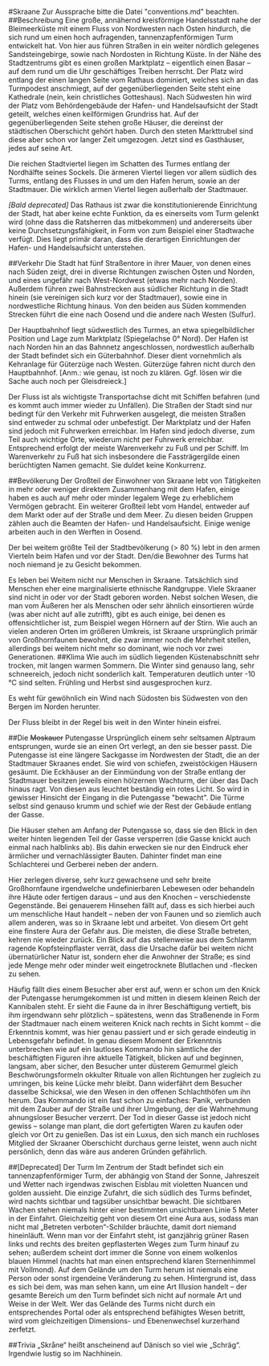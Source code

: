 #Skraane
Zur Aussprache bitte die Datei "conventions.md" beachten.
##Beschreibung
Eine große, annähernd kreisförmige Handelsstadt nahe der Bleimeerküste mit einem Fluss von Nordwesten nach Osten hindurch, die sich rund um einen hoch aufragenden, tannenzapfenförmigen Turm entwickelt hat. 
Von hier aus führen Straßen in ein weiter nördlich gelegenes Sandsteingebirge, sowie nach Nordosten in Richtung Küste.
In der Nähe des Stadtzentrums gibt es einen großen Marktplatz – eigentlich einen Basar – auf dem rund um die Uhr geschäftiges Treiben herrscht. 
Der Platz wird entlang der einen langen Seite vom Rathaus dominiert, welches sich an das Turmpodest anschmiegt, auf der gegenüberliegenden Seite steht eine Kathedrale (nein, kein christliches Gotteshaus). 
Nach Südwesten hin wird der Platz vom Behördengebäude der Hafen- und Handelsaufsicht der Stadt geteilt, welches einen keilförmigen Grundriss hat. 
Auf der gegenüberliegenden Seite stehen große Häuser, die dereinst der städtischen Oberschicht gehört haben. 
Durch den steten Markttrubel sind diese aber schon vor langer Zeit umgezogen. 
Jetzt sind es Gasthäuser, jedes auf seine Art.

Die reichen Stadtviertel liegen im Schatten des Turmes entlang der Nordhälfte seines Sockels. 
Die ärmeren Viertel liegen vor allem südlich des Turms, entlang des Flusses in und um den Hafen herum, sowie an der Stadtmauer. 
Die wirklich armen Viertel liegen außerhalb der Stadtmauer.

_\[Bald deprecated\]_ Das Rathaus ist zwar die konstitutionierende Einrichtung der Stadt, hat aber keine echte Funktion, da es einerseits vom Turm gelenkt wird (ohne dass die Ratsherren das mitbekommen) und andererseits über keine Durchsetzungsfähigkeit, in Form von zum Beispiel einer Stadtwache verfügt. 
Dies liegt primär daran, dass die derartigen Einrichtungen der Hafen- und Handelsaufsicht unterstehen.

##Verkehr
Die Stadt hat fünf Straßentore in ihrer Mauer, von denen eines nach Süden zeigt, drei in diverse Richtungen zwischen Osten und Norden, und eines ungefähr nach West-Nordwest (etwas mehr nach Norden).
Außerdem führen zwei Bahnstrecken aus südlicher Richtung in die Stadt hinein (sie vereinigen sich kurz vor der Stadtmauer), sowie eine in nordwestliche Richtung hinaus. 
Von den beiden aus Süden kommenden Strecken führt die eine nach Oosend und die andere nach Westen (Sulfur).

Der Hauptbahnhof liegt südwestlich des Turmes, an etwa spiegelbildlicher Position und Lage zum Marktplatz (Spiegelachse 0° Nord). 
Der Hafen ist nach Norden hin an das Bahnnetz angeschlossen, nordwestlich außerhalb der Stadt befindet sich ein Güterbahnhof. 
Dieser dient vornehmlich als Kehranlage für Güterzüge nach Westen.
Güterzüge fahren nicht durch den Hauptbahnhof. \[Anm.: wie genau, ist noch zu klären. Ggf. lösen wir die Sache auch noch per Gleisdreieck.\]

Der Fluss ist als wichtigste Transportachse dicht mit Schiffen befahren (und es kommt auch immer wieder zu Unfällen).
Die Straßen der Stadt sind nur bedingt für den Verkehr mit Fuhrwerken ausgelegt, die meisten Straßen sind entweder zu schmal oder unbefestigt. 
Der Marktplatz und der Hafen sind jedoch mit Fuhrwerken erreichbar. 
Im Hafen sind jedoch diverse, zum Teil auch wichtige Orte, wiederum nicht per Fuhrwerk erreichbar.
Entsprechend erfolgt der meiste Warenverkehr zu Fuß und per Schiff.
Im Warenverkehr zu Fuß hat sich insbesondere die Fassträgergilde einen berüchtigten Namen gemacht. 
Sie duldet keine Konkurrenz.

##Bevölkerung
Der Großteil der Einwohner von Skraane lebt von Tätigkeiten in mehr oder weniger direktem Zusammenhang mit dem Hafen, einige haben es auch auf mehr oder minder legalem Wege zu erheblichem Vermögen gebracht. 
Ein weiterer Großteil lebt vom Handel, entweder auf dem Markt oder auf der Straße und dem Meer. 
Zu diesen beiden Gruppen zählen auch die Beamten der Hafen- und Handelsaufsicht. 
Einige wenige arbeiten auch in den Werften in Oosend.

Der bei weitem größte Teil der Stadtbevölkerung (> 80 %) lebt in den armen Vierteln beim Hafen und vor der Stadt. 
Den/die Bewohner des Turms hat noch niemand je zu Gesicht bekommen.

Es leben bei Weitem nicht nur Menschen in Skraane. 
Tatsächlich sind Menschen eher eine marginalisierte ethnische Randgruppe.
Viele Skraaner sind nicht in oder vor der Stadt geboren worden. 
Nebst solchen Wesen, die man vom Äußeren her als Menschen oder sehr ähnlich einsortieren würde (was aber nicht auf alle zutrifft), gibt es auch einige, bei denen es offensichtlicher ist, zum Beispiel wegen Hörnern auf der Stirn. 
Wie auch an vielen anderen Orten im größeren Umkreis, ist Skraane ursprünglich primär von Großhornfaunen bewohnt, die zwar immer noch die Mehrheit stellen, allerdings bei weitem nicht mehr so dominant, wie noch vor zwei Generationen.
##Klima
Wie auch im südlich liegenden Küstenabschnitt sehr trocken, mit langen warmen Sommern. 
Die Winter sind genauso lang, sehr schneereich, jedoch nicht sonderlich kalt. Temperaturen deutlich unter -10 °C sind selten.
Frühling und Herbst sind ausgesprochen kurz. 

Es weht für gewöhnlich ein Wind nach Südosten bis Südwesten von den Bergen im Norden herunter.

Der Fluss bleibt in der Regel bis weit in den Winter hinein eisfrei.

##Die ~~Moskauer~~ Putengasse
Ursprünglich einem sehr seltsamen Alptraum entsprungen, wurde sie an einen Ort verlegt, an den sie besser passt. 
Die Putengasse ist eine längere Sackgasse im Nordwesten der Stadt, die an der Stadtmauer Skraanes endet. 
Sie wird von schiefen, zweistöckigen Häusern gesäumt. 
Die Eckhäuser an der Einmündung von der Straße entlang der Stadtmauer besitzen jeweils einen hölzernen Wachturm, der über das Dach hinaus ragt.
Von diesen aus leuchtet beständig ein rotes Licht.
So wird in gewisser Hinsicht der Eingang in die Putengasse "bewacht". Die Türme selbst sind genauso krumm und schief wie der Rest der Gebäude entlang der Gasse.

Die Häuser stehen am Anfang der Putengasse so, dass sie den Blick in den weiter hinten liegenden Teil der Gasse versperren (die Gasse knickt auch einmal nach halblinks ab). 
Bis dahin erwecken sie nur den Eindruck eher ärmlicher und vernachlässigter Bauten. 
Dahinter findet man eine Schlachterei und Gerberei neben der andern.

Hier zerlegen diverse, sehr kurz gewachsene und sehr breite Großhornfaune irgendwelche undefinierbaren Lebewesen oder behandeln ihre Häute oder fertigen daraus – und aus den Knochen – verschiedenste Gegenstände.
Bei genauerem Hinsehen fällt auf, dass es sich hierbei auch um menschliche Haut handelt – neben der von Faunen und so ziemlich auch allem anderen, was so in Skraane lebt und arbeitet.
Von diesem Ort geht eine finstere Aura der Gefahr aus. 
Die meisten, die diese Straße betreten, kehren nie wieder zurück.
Ein Blick auf das stellenweise aus dem Schlamm ragende Kopfsteinpflaster verrät, dass die Ursache dafür bei weitem nicht übernatürlicher Natur ist, sondern eher die Anwohner der Straße; es sind jede Menge mehr oder minder weit eingetrocknete Blutlachen und -flecken zu sehen.

Häufig fällt dies einem Besucher aber erst auf, wenn er schon um den Knick der Putengasse herumgekommen ist und mitten in diesem kleinen Reich der Kannibalen steht. 
Er sieht die Faune da in ihrer Beschäftigung vertieft, bis ihm irgendwann sehr plötzlich – spätestens, wenn das Straßenende in Form der Stadtmauer nach einem weiteren Knick nach rechts in Sicht kommt – die Erkenntnis kommt, was hier genau passiert und er sich gerade eindeutig in Lebensgefahr befindet. 
In genau diesem Moment der Erkenntnis unterbrechen wie auf ein lautloses Kommando hin sämtliche der beschäftigten Figuren ihre aktuelle Tätigkeit, blicken auf und beginnen, langsam, aber sicher, den Besucher unter düsterem Gemurmel gleich Beschwörungsformeln okkulter Rituale von allen Richtungen her zugleich zu umringen, bis keine Lücke mehr bleibt. 
Dann widerfährt dem Besucher dasselbe Schicksal, wie den Wesen in den offenen Schlachthöfen um ihn herum. 
Das Kommando ist ein fast schon zu einfaches: Panik, verbunden mit dem Zauber auf der Straße und ihrer Umgebung, der die Wahrnehmung ahnungsloser Besucher verzerrt.
Der Tod in dieser Gasse ist jedoch nicht gewiss – solange man plant, die dort gefertigten Waren zu kaufen oder gleich vor Ort zu genießen. 
Das ist ein Luxus, den sich manch ein ruchloses Mitglied der Skraaner Oberschicht durchaus gerne leistet, wenn auch nicht persönlich, denn das wäre aus anderen Gründen gefährlich.

##\[Deprecated\] Der Turm
Im Zentrum der Stadt befindet sich ein tannenzapfenförmiger Turm, der abhängig von Stand der Sonne, Jahreszeit und Wetter nach irgendwas zwischen Eisblau mit violetten Nuancen und golden aussieht.
Die einzige Zufahrt, die sich südlich des Turms befindet, wird nachts sichtbar und tagsüber unsichtbar bewacht. 
Die sichtbaren Wachen stehen niemals hinter einer bestimmten unsichtbaren Linie 5 Meter in der Einfahrt. 
Gleichzeitig geht von diesem Ort eine Aura aus, sodass man nicht mal „Betreten verboten“-Schilder bräuchte, damit dort niemand hineinläuft.
Wenn man vor der Einfahrt steht, ist ganzjährig grüner Rasen links und rechts des breiten gepflasterten Weges zum Turm hinauf zu sehen; außerdem scheint dort immer die Sonne von einem wolkenlos blauen Himmel (nachts hat man einen entsprechend klaren Sternenhimmel mit Vollmond).
Auf dem Gelände um den Turm herum ist niemals eine Person oder sonst irgendeine Veränderung zu sehen. 
Hintergrund ist, dass es sich bei dem, was man sehen kann, um eine Art Illusion handelt – der gesamte Bereich um den Turm befindet sich nicht auf normale Art und Weise in der Welt. 
Wer das Gelände des Turms nicht durch ein entsprechendes Portal oder als entsprechend befähigtes Wesen betritt, wird vom gleichzeitigen Dimensions- und Ebenenwechsel kurzerhand zerfetzt.

##Trivia
„Skråne“ heißt anscheinend auf Dänisch so viel wie „Schräg“. Irgendwie lustig so im Nachhinein.